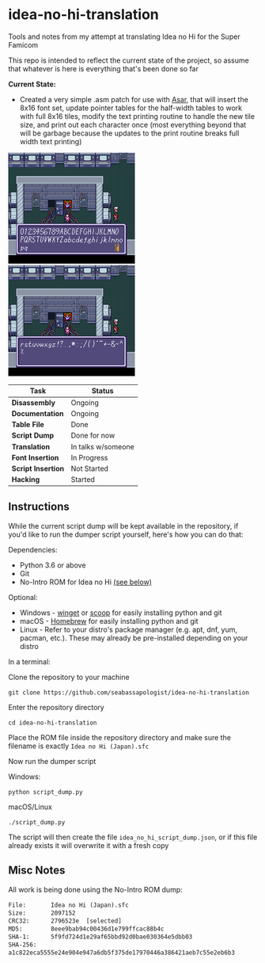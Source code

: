 # idea-no-hi-translation

Tools and notes from my attempt at translating Idea no Hi for the Super Famicom

This repo is intended to reflect the current state of the project, so assume that whatever is here is everything that's been done so far

**Current State:**

* Created a very simple .asm patch for use with [Asar](https://github.com/RPGHacker/asar), that will insert the 8x16 font set, update pointer tables for the half-width tables to work with full 8x16 tiles, modify the text printing routine to handle the new tile size, and print out each character once (most everything beyond that will be garbage because the updates to the print routine breaks full width text printing)

![English Text Proof of Concept](/images/english_font_demo_1.png)
![English Text Proof of Concept](/images/english_font_demo_2.png)

| Task | Status |
|------|--------|
| **Disassembly** | Ongoing |
| **Documentation** | Ongoing |
| **Table File** | Done |
| **Script Dump** | Done for now |
| **Translation** | In talks w/someone |
| **Font Insertion** | In Progress |
| **Script Insertion** | Not Started |
| **Hacking** | Started |

## Instructions

While the current script dump will be kept available in the repository, if you'd like to run the dumper script yourself, here's how you can do that:

Dependencies:

* Python 3.6 or above
* Git
* No-Intro ROM for Idea no Hi [(see below)](#misc-notes)

Optional:

* Windows - [winget](https://learn.microsoft.com/en-us/windows/package-manager/winget/#install-winget) or [scoop](https://scoop.sh) for easily installing python and git
* macOS - [Homebrew](https://brew.sh) for easily installing python and git
* Linux - Refer to your distro's package manager (e.g. apt, dnf, yum, pacman, etc.). These may already be pre-installed depending on your distro

In a terminal:

Clone the repository to your machine

```shell
git clone https://github.com/seabassapologist/idea-no-hi-translation
```

Enter the repository directory

```shell
cd idea-no-hi-translation
```

Place the ROM file inside the repository directory and make sure the filename is exactly `Idea no Hi (Japan).sfc`

Now run the dumper script

Windows:

```shell
python script_dump.py
```

macOS/Linux

```shell
./script_dump.py
```

The script will then create the file `idea_no_hi_script_dump.json`, or if this file already exists it will overwrite it with a fresh copy

## Misc Notes

All work is being done using the No-Intro ROM dump:

```text
File:       Idea no Hi (Japan).sfc
Size:       2097152
CRC32:      2796523e  [selected]
MD5:        8eee9bab94c00436d1e799ffcac88b4c
SHA-1:      5f9fd724d1e29af65bbd92d0bae030364e5dbb03
SHA-256:    a1c822eca5555e24e904e947a6db5f375de17970446a386421aeb7c55e2eb6b3 
```
